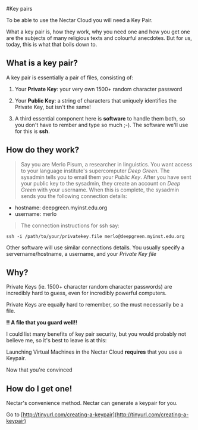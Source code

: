 #Key pairs

To be able to use the Nectar Cloud you will need a Key Pair.

What a key pair is, how they work, why you need one and how you get one are the subjects of many religious texts and colourful anecdotes. But for us, today, this is what that boils down to. 

## What is a key pair?
A key pair is essentially a pair of files, consisting of:

1. Your **Private Key**: your very own 1500+ random character password
2. Your **Public Key**: a string of characters that uniquely identifies the Private Key, but isn't the same!

3. A third essential component here is **software** to handle them both, so you don't have to rember and type so much ;-). The software we'll use for this is **ssh**.

## How do they work?
> Say you are Merlo Pisum, a researcher in linguistics. You want access to your language institute's supercomputer _Deep Green_. The sysadmin tells you to email them your _*Public Key*_. After you have sent your public key to the sysadmin, they create an account on _Deep Green_ with your username. When this is complete, the sysadmin sends you the following connection details:
> 
* hostname: deepgreen.myinst.edu.org
* username: merlo

> The connection instructions for ssh say:

`ssh -i /path/to/your/privatekey.file merlo@deepgreen.myinst.edu.org`

Other software will use similar connections details. You usually specify a servername/hostname, a username, and your *_Private Key file_*

## Why?
Private Keys (ie. 1500+ character random character passwords) are incredibly hard to guess, even for incredibly powerful computers. 

Private Keys are equally hard to remember, so the must necessarily be a file. 

**!! A file that you guard well!!**

I could list many benefits of key pair security, but you would probably not believe me, so it's best to leave is at this:

Launching Virtual Machines in the Nectar Cloud **requires** that you use a Keypair.

Now that you're convinced

## How do I get one!
Nectar's convenience method.
Nectar can generate a keypair for you.

Go to [http://tinyurl.com/creating-a-keypair](http://tinyurl.com/creating-a-keypair)
